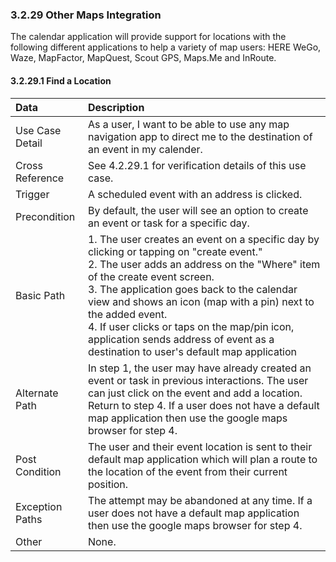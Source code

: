 ### 3.2.29 Other Maps Integration

The calendar application will provide support for locations with the following different applications to help a variety of map users: HERE WeGo, Waze, MapFactor, MapQuest, Scout GPS, Maps.Me and InRoute.

#### 3.2.29.1 Find a Location

| Data          | Description |
|:--------------| :--------------|
|Use Case Detail  | As a user, I want to be able to use any map navigation app to direct me to the destination of an event in my calender.|
|Cross Reference | See 4.2.29.1 for verification details of this use case.| 
|Trigger        | A scheduled event with an address is clicked.|
|Precondition   | By default, the user will see an option to create an event or task for a specific day.|
|Basic Path     | 1. The user creates an event on a specific day by clicking or tapping on "create event."<br>2. The user adds an address on the "Where" item of the create event screen.<br>3. The application goes back to the calendar view and shows an icon (map with a pin) next to the added event.<br>4. If user clicks or taps on the map/pin icon, application sends address of event as a destination to user's default map application|
|Alternate Path | In step 1, the user may have already created an event or task in previous interactions. The user can just click on the event and add a location. Return to step 4. If a user does not have a default map application then use the google maps browser for step 4.|
|Post Condition | The user and their event location is sent to their default map application which will plan a route to the location of the event from their current position.|
|Exception Paths| The attempt may be abandoned at any time. If a user does not have a default map application then use the google maps browser for step 4. |
|Other          | None.|

